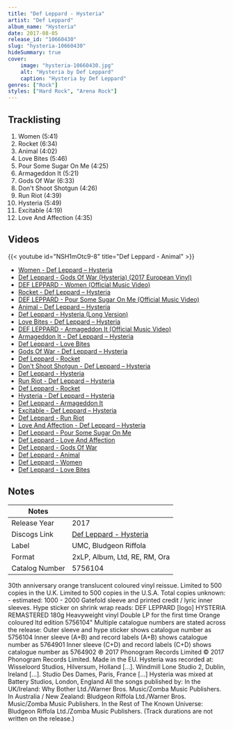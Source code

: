 ```yaml
---
title: "Def Leppard - Hysteria"
artist: "Def Leppard"
album_name: "Hysteria"
date: 2017-08-05
release_id: "10660430"
slug: "hysteria-10660430"
hideSummary: true
cover:
    image: "hysteria-10660430.jpg"
    alt: "Hysteria by Def Leppard"
    caption: "Hysteria by Def Leppard"
genres: ["Rock"]
styles: ["Hard Rock", "Arena Rock"]
---
```


## Tracklisting
1. Women (5:41)
2. Rocket (6:34)
3. Animal (4:02)
4. Love Bites (5:46)
5. Pour Some Sugar On Me (4:25)
6. Armageddon It (5:21)
7. Gods Of War (6:33)
8. Don't Shoot Shotgun (4:26)
9. Run Riot (4:39)
10. Hysteria (5:49)
11. Excitable (4:19)
12. Love And Affection (4:35)

## Videos
{{< youtube id="NSH1mOtc9-8" title="Def Leppard - Animal" >}}
- [Women - Def Leppard – Hysteria](https://www.youtube.com/watch?v=gGe2SHiSds8)
- [Def Leppard - Gods Of War (Hysteria) (2017 European Vinyl)](https://www.youtube.com/watch?v=l0NHuo6AXn8)
- [DEF LEPPARD - Women (Official Music Video)](https://www.youtube.com/watch?v=4HR0P3sIb80)
- [Rocket - Def Leppard – Hysteria](https://www.youtube.com/watch?v=IBk5iSeGLOU)
- [DEF LEPPARD - Pour Some Sugar On Me (Official Music Video)](https://www.youtube.com/watch?v=0UIB9Y4OFPs)
- [Animal - Def Leppard – Hysteria](https://www.youtube.com/watch?v=3UN-RRDCwrc)
- [Def Leppard - Hysteria (Long Version)](https://www.youtube.com/watch?v=yMzyleT2FqY)
- [Love Bites - Def Leppard – Hysteria](https://www.youtube.com/watch?v=Ozdqqyh5lpU)
- [DEF LEPPARD - Armageddon It (Official Music Video)](https://www.youtube.com/watch?v=urNFQw8VIvA)
- [Armageddon It - Def Leppard – Hysteria](https://www.youtube.com/watch?v=5zD_kvE5vxI)
- [Def Leppard - Love Bites](https://www.youtube.com/watch?v=W4XiSFyYRE8)
- [Gods Of War - Def Leppard – Hysteria](https://www.youtube.com/watch?v=lZIQG6OoMb8)
- [Def Leppard - Rocket](https://www.youtube.com/watch?v=bpcc43NV394)
- [Don't Shoot Shotgun - Def Leppard – Hysteria](https://www.youtube.com/watch?v=LP_pBT-Az0M)
- [Def Leppard - Hysteria](https://www.youtube.com/watch?v=PSHHq-76C7c)
- [Run Riot - Def Leppard – Hysteria](https://www.youtube.com/watch?v=sXRaREKnDjw)
- [Def Leppard - Rocket](https://www.youtube.com/watch?v=g5qwFmmVHWs)
- [Hysteria - Def Leppard – Hysteria](https://www.youtube.com/watch?v=xTTNJ2Ieerc)
- [Def Leppard - Armageddon It](https://www.youtube.com/watch?v=am1odzz5qOc)
- [Excitable - Def Leppard – Hysteria](https://www.youtube.com/watch?v=yqPHCny4BMo)
- [Def Leppard - Run Riot](https://www.youtube.com/watch?v=xAzcvDS3spY)
- [Love And Affection - Def Leppard – Hysteria](https://www.youtube.com/watch?v=olMfN2U82FE)
- [Def Leppard - Pour Some Sugar On Me](https://www.youtube.com/watch?v=cks0erRtwGc)
- [Def Leppard - Love And Affection](https://www.youtube.com/watch?v=TIywEbO35Rg)
- [Def Leppard - Gods Of War](https://www.youtube.com/watch?v=9DLGIkJcLB4)
- [Def Leppard - Animal](https://www.youtube.com/watch?v=nTII3X_naXI)
- [Def Leppard - Women](https://www.youtube.com/watch?v=LNoKh2RcDTw)
- [Def Leppard - Love Bites](https://www.youtube.com/watch?v=g-GhdSKnegU)


## Notes

| Notes          |             |
| ---------------| ----------- |
| Release Year   | 2017 |
| Discogs Link   | [Def Leppard - Hysteria](https://www.discogs.com/release/10660430-Def-Leppard-Hysteria) |
| Label          | UMC, Bludgeon Riffola |
| Format         | 2xLP, Album, Ltd, RE, RM, Ora |
| Catalog Number | 5756104 |

30th anniversary orange translucent coloured vinyl reissue.   Limited to 500 copies in the U.K. Limited to 500 copies in the U.S.A. Total copies unknown: - estimated: 1000 - 2000  Gatefold sleeve and printed credit / lyric inner sleeves.  Hype sticker on shrink wrap reads: DEF LEPPARD [logo] HYSTERIA REMASTERED 180g Heavyweight vinyl  Double LP for the first time Orange coloured ltd edition 5756104"  Multiple catalogue numbers are stated across the release: Outer sleeve and hype sticker shows catalogue number as 5756104 Inner sleeve (A+B) and record labels (A+B) shows catalogue number as 5764901 Inner sleeve (C+D) and record labels (C+D) shows catalogue number as 5764902  ℗ 2017 Phonogram Records Limited © 2017 Phonogram Records Limited. Made in the EU.  Hysteria was recorded at: Wisseloord Studios, Hilversum, Holland [...]. Windmill Lone Studio 2, Dublin, Ireland [...]. Studio Des Dames, Paris, France [...]  Hysteria was mixed at Battery Studios, London, England  All the songs published by: In the UK/Ireland: Why Bother Ltd./Warner Bros. Music/Zomba Music Publishers. In Australia / New Zealand: Bludgeon Riffola Ltd./Warner Bros. Music/Zomba Music Publishers. In the Rest of The Known Universe: Bludgeon Riffola Ltd./Zomba Music Publishers.  (Track durations are not written on the release.)

